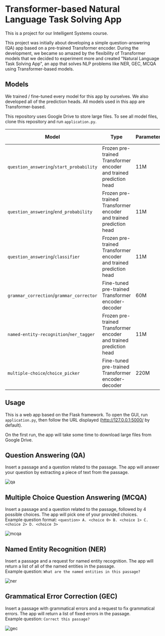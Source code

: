 # Transformer-based Natural Language Task Solving App

This is a project for our Intelligent Systems course.

This project was initially about developing a simple question-answering (QA) app based on a pre-trained Transformer encoder. During the development, we became so amazed by the flexibility of Transformer models that we decided to experiment more and created "Natural Language Task Solving App", an app that solves NLP problems like NER, GEC, MCQA using Transformer-based models.

## Models

We trained / fine-tuned every model for this app by ourselves. We also developed all of the prediction heads. All models used in this app are Transformer-based.

This repository uses Google Drive to store large files. To see all model files, clone this repository and run `application.py`.

  Model | Type | Parameters | Training data | Training time | Evaluation
---|---|---|---|---|---
`question_answering`/`start_probability` | Frozen pre-trained Transformer encoder and trained prediction head | 11M | SQuAD 2.0 | 12 hours on CPU | _ 
`question_answering`/`end_probability` | Frozen pre-trained Transformer encoder and trained prediction head | 11M | SQuAD 2.0 | 12 hours on CPU | _ 
`question_answering`/`classifier` | Frozen pre-trained Transformer encoder and trained prediction head | 11M | SQuAD 2.0 | 12 hours on CPU | _ 
`grammar_correction`/`grammar_corrector` | Fine-tuned pre-trained Transformer encoder-decoder | 60M | Subset of C4_200M | 3 hours on RTX 3080 Ti | _ 
`named-entity-recognition`/`ner_tagger` | Frozen pre-trained Transformer encoder and trained prediction head | 11M | CoNLL-2003 | 6 hours on CPU | _ 
`multiple-choice`/`choice_picker` | Fine-tuned pre-trained Transformer encoder-decoder | 220M | RACE | 3 hours on RTX 3060 | 67.5 % 

## Usage

This is a web app based on the Flask framework. To open the GUI, run `application.py`, then follow the URL displayed (http://127.0.0.1:5000/ by default).

On the first run, the app will take some time to download large files from Google Drive.

## Question Answering (QA)

Insert a passage and a question related to the passage. The app will answer your question by extracting a piece of text from the passage.

![qa](https://user-images.githubusercontent.com/62071233/148637260-37f6d2e9-4156-49f6-9b49-e8adb627712b.png)

## Multiple Choice Question Answering (MCQA)

Insert a passage and a question related to the passage, followed by 4 possible choices. The app will pick one of your provided choices.  
Example question format: `<question> A. <choice 0> B. <choice 1> C. <choice 2> D. <choice 3>`

![mcqa](https://user-images.githubusercontent.com/62071233/148637306-f142003c-caa6-4df9-a571-2073e41a2cb7.png)

## Named Entity Recognition (NER)

Insert a passage and a request for named entity recognition. The app will return a list of all of the named entities in the passage.  
Example question: `What are the named entities in this passage?`

![ner](https://user-images.githubusercontent.com/62071233/148637283-8b78023f-95ab-4958-934e-6aebc40191af.png)

## Grammatical Error Correction (GEC)

Insert a passage with grammatical errors and a request to fix grammatical errors. The app will return a list of fixed errors in the passage.  
Example question: `Correct this passage?`

![gec](https://user-images.githubusercontent.com/62071233/148637297-dbb4c7b8-d0ff-47f2-94f2-9bbd06e691af.png)


